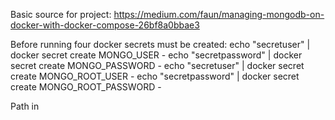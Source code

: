 Basic source for project:
https://medium.com/faun/managing-mongodb-on-docker-with-docker-compose-26bf8a0bbae3


Before running four docker secrets must be created:
echo "secretuser" | docker secret create MONGO_USER -
echo "secretpassword" | docker secret create MONGO_PASSWORD -
echo "secretuser" | docker secret create MONGO_ROOT_USER -
echo "secretpassword" | docker secret create MONGO_ROOT_PASSWORD -

Path in 